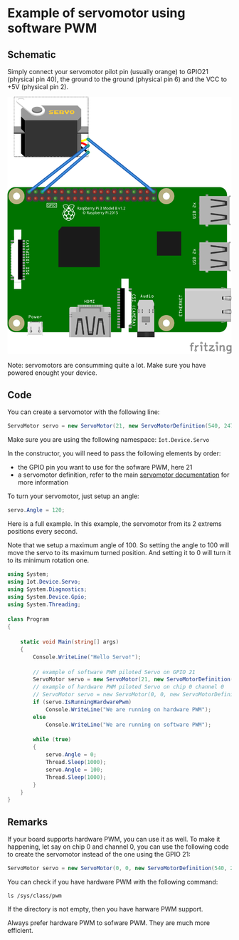 # Example of servomotor using software PWM

## Schematic

Simply connect your servomotor pilot pin (usually orange) to GPIO21 (physical pin 40), the ground to the ground (physical pin 6) and the VCC to +5V (physical pin 2).

![schema](./servomotor.png)

Note: servomotors are consumming quite a lot. Make sure you have powered enought your device.

## Code

You can create a servomotor with the following line:

```csharp
ServoMotor servo = new ServoMotor(21, new ServoMotorDefinition(540, 2470));
```

Make sure you are using the following namespace: ```Iot.Device.Servo```

In the constructor, you will need to pass the following elements by order:
- the GPIO pin you want to use for the sofware PWM, here 21
- a servomotor definition, refer to the main [servomotor documentation](../README.md) for more information

To turn your servomotor, just setup an angle:

```csharp
servo.Angle = 120;
```

Here is a full example. In this example, the servomotor from its 2 extrems positions every second. 

Note that we setup a maximum angle of 100. So setting the angle to 100 will move the servo to its maximum turned position. And setting it to 0 will turn it to its minimum rotation one.

```csharp
using System;
using Iot.Device.Servo;
using System.Diagnostics;
using System.Device.Gpio;
using System.Threading;

class Program
{

    static void Main(string[] args)
    {
        Console.WriteLine("Hello Servo!");

        // example of software PWM piloted Servo on GPIO 21
        ServoMotor servo = new ServoMotor(21, new ServoMotorDefinition(540, 2470, 20000, 100));
        // example of hardware PWM piloted Servo on chip 0 channel 0
        // ServoMotor servo = new ServoMotor(0, 0, new ServoMotorDefinition(540, 2470, 20000, 100));
        if (servo.IsRunningHardwarePwm)
            Console.WriteLine("We are running on hardware PWM");
        else
            Console.WriteLine("We are running on software PWM");

        while (true)
        {
            servo.Angle = 0;
            Thread.Sleep(1000);
            servo.Angle = 100;
            Thread.Sleep(1000);
        }
    }
}

```
## Remarks

If your board supports hardware PWM, you can use it as well. To make it happening, let say on chip 0 and channel 0, you can use the following code to create the servomotor instead of the one using the GPIO 21:

```csharp
ServoMotor servo = new ServoMotor(0, 0, new ServoMotorDefinition(540, 2470));
```

You can check if you have hardware PWM with the following command:

```
ls /sys/class/pwm
```

If the directory is not empty, then you have harware PWM support.

Always prefer hardware PWM to sofware PWM. They are much more efficient.
